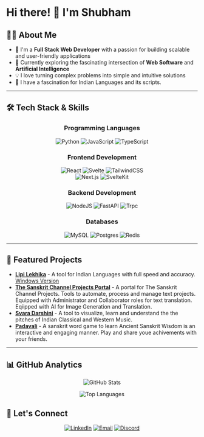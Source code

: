 # Hi there! 👋 I'm **Shubham**

<!-- <div align="center"> -->
  
  <!-- [![Typing SVG](https://readme-typing-svg.herokuapp.com?font=Fira+Code&pause=1000&width=435&lines=Full+Stack+Web+Developer;AI+%26+Web+Software+Enthusiast;Building+Amazing+Digital+Experiences)](https://git.io/typing-svg) -->
  
<!-- ### 🚀 Passionate about creating innovative web solutions and exploring AI technologies -->
  
  <!-- [![LinkedIn](https://img.shields.io/badge/LinkedIn-0077B5?style=for-the-badge&logo=linkedin&logoColor=white)](https://www.linkedin.com/in/shubhattin)
  [![Email](https://img.shields.io/badge/Email-D14836?style=for-the-badge&logo=gmail&logoColor=white)](shubhattin@gmail.com) -->
  
<!-- </div> -->

## 🧑‍💻 About Me

- 🔭 I'm a **Full Stack Web Developer** with a passion for building scalable and user-friendly applications
- 🌱 Currently exploring the fascinating intersection of **Web Software** and **Artificial Intelligence**
- 💡 I love turning complex problems into simple and intuitive solutions
- 🌱 I have a fascination for Indian Languages and its scripts.

---

## 🛠️ Tech Stack & Skills

<div align="center">

### Programming Languages

![Python](https://img.shields.io/badge/python-3670A0?style=for-the-badge&logo=python&logoColor=ffdd54)
![JavaScript](https://img.shields.io/badge/javascript-%23323330.svg?style=for-the-badge&logo=javascript&logoColor=%23F7DF1E)
![TypeScript](https://img.shields.io/badge/typescript-%23007ACC.svg?style=for-the-badge&logo=typescript&logoColor=white)

### Frontend Development

![React](https://img.shields.io/badge/react-%2320232a.svg?style=for-the-badge&logo=react&logoColor=%2361DAFB)
![Svelte](https://img.shields.io/badge/svelte-%23f1413d.svg?style=for-the-badge&logo=svelte&logoColor=white)
![TailwindCSS](https://img.shields.io/badge/tailwindcss-%2338B2AC.svg?style=for-the-badge&logo=tailwind-css&logoColor=white)
<br/>
![Next.js](https://img.shields.io/badge/next.js-000000?style=for-the-badge&logo=next.js&logoColor=white)
![SvelteKit](https://img.shields.io/badge/sveltekit-%23f1413d.svg?style=for-the-badge&logo=svelte&logoColor=white)

### Backend Development

![NodeJS](https://img.shields.io/badge/node.js-6DA55F?style=for-the-badge&logo=node.js&logoColor=white)
![FastAPI](https://img.shields.io/badge/FastAPI-005571?style=for-the-badge&logo=fastapi&logoColor=white)
![Trpc](https://img.shields.io/badge/trpc-%23000000.svg?style=for-the-badge&logo=trpc&logoColor=white)

### Databases

![MySQL](https://img.shields.io/badge/mysql-%2300f.svg?style=for-the-badge&logo=mysql&logoColor=white)
![Postgres](https://img.shields.io/badge/postgres-%23316192.svg?style=for-the-badge&logo=postgresql&logoColor=white)
![Redis](https://img.shields.io/badge/redis-%23DD0031.svg?style=for-the-badge&logo=redis&logoColor=white)

</div>

---

## 🌟 Featured Projects

- **[Lipi Lekhika](https://app-lipilekhika.pages.dev/)** - A tool for Indian Languages with full speed and accuracy. [Windows Version](https://sourceforge.net/projects/lipilekhika/)
- **[The Sanskrit Channel Projects Portal](https://github.com/shubhattin/thesanskritchannel_projects)** - A portal for The Sanskrit Channel Projects. Tools to automate, process and manage text projects. Equipped with Administrator and Collaborator roles for text translation. Eqiipped with AI for Image Generation and Translation.
- **[Svara Darshini](https://github.com/shubhattin/svara_darshini)** - A tool to visualize, learn and understand the the pitches of Indian Classical and Western Music.
- **[Padavali](https://github.com/shubhattin/padavali)** - A sanskrit word game to learn Ancient Sanskrit Wisdom is an interactive and engaging manner. Play and share youe achivements with your friends.

</div>

---

## 📊 GitHub Analytics

<div align="center">
  
  ![GitHub Stats](https://github-readme-stats.vercel.app/api?username=shubhattin&theme=radical&hide_border=false&include_all_commits=false&count_private=false)
  
  <!-- ![GitHub Streak](https://github-readme-streak-stats.herokuapp.com/?user=shubhattin&theme=radical&hide_border=false) -->
  
  ![Top Languages](https://github-readme-stats.vercel.app/api/top-langs/?username=shubhattin&theme=radical&hide_border=false&include_all_commits=false&count_private=false&layout=compact)

</div>

## 🤝 Let's Connect

<div align="center">

<!-- I'm always open to interesting conversations about technology, collaboration opportunities, or just a friendly chat about coding! -->

[![LinkedIn](https://img.shields.io/badge/LinkedIn-0077B5?style=for-the-badge&logo=linkedin&logoColor=white)](https://www.linkedin.com/in/shubhattin)
[![Email](https://img.shields.io/badge/Email-D14836?style=for-the-badge&logo=gmail&logoColor=white)](shubhattin@gmail.com)
[![Discord](https://img.shields.io/badge/Discord-5865F2?style=for-the-badge&logo=discord&logoColor=white)](https://discord.com/users/shubhattin)
<!-- [![Portfolio](https://img.shields.io/badge/Portfolio-FF5722?style=for-the-badge&logo=todoist&logoColor=white)](https://shubhattin.github.io) -->

</div>
